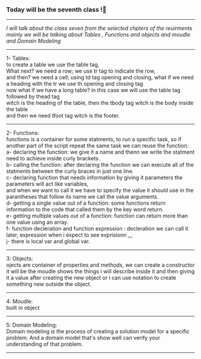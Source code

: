 ### Today will be the seventh class !🙂

---

_I will talk about the class seven from the selected chpters of the reuirments_
_mainly we will be talking about *Tables* , *Functions and objects and moudle and Domain Modeling*_

---

1- Tables: <br />to create a table we use the table tag,<br /> What next? we need a row; we use tr tag to indicate the row, <br />and then? we need a cell; using td tag opening and closing, what if we need a heading with the tr we use th opening and closing tag<br />
now what if we have a long table? in this case we will use the table tag followed by thead tag<br /> witch is the heading of the table, then the tbody tag witch is the body inside the table<br /> and then we need tfoot tag witch is the footer.

---

2- Functions: <br />
functions is a container for some statments, to run a specific task, so if another part of the script repeat the same task we can reuse the function.<br />
a- declaring the function: we give it a name and thenn we write the statment need to achieve inside curly brackets. <br />
b- calling the function: after declaring the function we can execute all of the statments between the curly braces in just one line.<br />
c- declaring function that needs information by giving it parameters the parameters will act like variables,<br /> and when we want to call it we have to specify the value it should use in the parantheses that follow its name we call the value arguments.<br />
d- getting a single value out of a function: some functions return information to the code that called them by the key word return.<br />
e- getting multiple values out of a function: function can return more than one value using an array.<br />
f- function decleration and function expression : decleration we can call it later, expression when i expect to see exprisionn ,,,<br />
j- there is local var and global var.<br />

---

3: Objects: <br />
ojects are container of properties and methods, we can create a constructor it will be the moudle shows the things i will describe inside it and then giving it a value after creating the new object or i can use notation to create something new outside the object.

---

4: Moudle:<br /> built in object

---

5: Domain Modeling: <br /> Domain modeling is the process of creating a solution model for a specific problem. And a domain model that's show well can verify your understanding of that problem.

---
